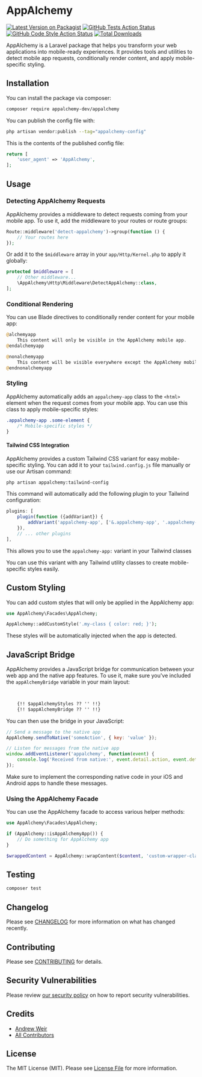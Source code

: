 # AppAlchemy

[![Latest Version on Packagist](https://img.shields.io/packagist/v/appalchemy-dev/appalchemy.svg?style=flat-square)](https://packagist.org/packages/appalchemy-dev/appalchemy)
[![GitHub Tests Action Status](https://img.shields.io/github/actions/workflow/status/appalchemy-dev/appalchemy/run-tests.yml?branch=main&label=tests&style=flat-square)](https://github.com/appalchemy-dev/appalchemy/actions?query=workflow%3Arun-tests+branch%3Amain)
[![GitHub Code Style Action Status](https://img.shields.io/github/actions/workflow/status/appalchemy-dev/appalchemy/fix-php-code-style-issues.yml?branch=main&label=code%20style&style=flat-square)](https://github.com/appalchemy-dev/appalchemy/actions?query=workflow%3A"Fix+PHP+code+style+issues"+branch%3Amain)
[![Total Downloads](https://img.shields.io/packagist/dt/appalchemy-dev/appalchemy.svg?style=flat-square)](https://packagist.org/packages/appalchemy-dev/appalchemy)

AppAlchemy is a Laravel package that helps you transform your web applications into mobile-ready experiences. It provides tools and utilities to detect mobile app requests, conditionally render content, and apply mobile-specific styling.

## Installation

You can install the package via composer:

```bash
composer require appalchemy-dev/appalchemy
```

You can publish the config file with:

```bash
php artisan vendor:publish --tag="appalchemy-config"
```

This is the contents of the published config file:

```php
return [
    'user_agent' => 'AppAlchemy',
];
```

## Usage

### Detecting AppAlchemy Requests

AppAlchemy provides a middleware to detect requests coming from your mobile app. To use it, add the middleware to your routes or route groups:

```php
Route::middleware('detect-appalchemy')->group(function () {
    // Your routes here
});
```

Or add it to the `$middleware` array in your `app/Http/Kernel.php` to apply it globally:

```php
protected $middleware = [
    // Other middleware...
    \AppAlchemy\Http\Middleware\DetectAppAlchemy::class,
];
```

### Conditional Rendering

You can use Blade directives to conditionally render content for your mobile app:

```php
@alchemyapp
    This content will only be visible in the AppAlchemy mobile app.
@endalchemyapp

@nonalchemyapp
    This content will be visible everywhere except the AppAlchemy mobile app.
@endnonalchemyapp
```

### Styling

AppAlchemy automatically adds an `appalchemy-app` class to the `<html>` element when the request comes from your mobile app. You can use this class to apply mobile-specific styles:

```css
.appalchemy-app .some-element {
    /* Mobile-specific styles */
}
```

#### Tailwind CSS Integration

AppAlchemy provides a custom Tailwind CSS variant for easy mobile-specific styling. You can add it to your `tailwind.config.js` file manually or use our Artisan command:

```bash
php artisan appalchemy:tailwind-config
```

This command will automatically add the following plugin to your Tailwind configuration:

```javascript
plugins: [
    plugin(function ({addVariant}) {
        addVariant('appalchemy-app', ['&.appalchemy-app', '.appalchemy-app &']);
    }),
    // ... other plugins
],
```

This allows you to use the `appalchemy-app:` variant in your Tailwind classes

You can use this variant with any Tailwind utility classes to create mobile-specific styles easily.

## Custom Styling

You can add custom styles that will only be applied in the AppAlchemy app:

```php
use AppAlchemy\Facades\AppAlchemy;

AppAlchemy::addCustomStyle('.my-class { color: red; }');
```

These styles will be automatically injected when the app is detected.

## JavaScript Bridge

AppAlchemy provides a JavaScript bridge for communication between your web app and the native app features. To use it, make sure you've included the `appAlchemyBridge` variable in your main layout:

```html

    
    {!! $appAlchemyStyles ?? '' !!}
    {!! $appAlchemyBridge ?? '' !!}

```

You can then use the bridge in your JavaScript:

```javascript
// Send a message to the native app
AppAlchemy.sendToNative('someAction', { key: 'value' });

// Listen for messages from the native app
window.addEventListener('appalchemy', function(event) {
    console.log('Received from native:', event.detail.action, event.detail.data);
});
```

Make sure to implement the corresponding native code in your iOS and Android apps to handle these messages.

### Using the AppAlchemy Facade

You can use the AppAlchemy facade to access various helper methods:

```php
use AppAlchemy\Facades\AppAlchemy;

if (AppAlchemy::isAppAlchemyApp()) {
    // Do something for AppAlchemy app
}

$wrappedContent = AppAlchemy::wrapContent($content, 'custom-wrapper-class');
```

## Testing

```bash
composer test
```

## Changelog

Please see [CHANGELOG](CHANGELOG.md) for more information on what has changed recently.

## Contributing

Please see [CONTRIBUTING](CONTRIBUTING.md) for details.

## Security Vulnerabilities

Please review [our security policy](../../security/policy) on how to report security vulnerabilities.

## Credits

- [Andrew Weir](https://github.com/andruu)
- [All Contributors](../../contributors)

## License

The MIT License (MIT). Please see [License File](LICENSE.md) for more information.
